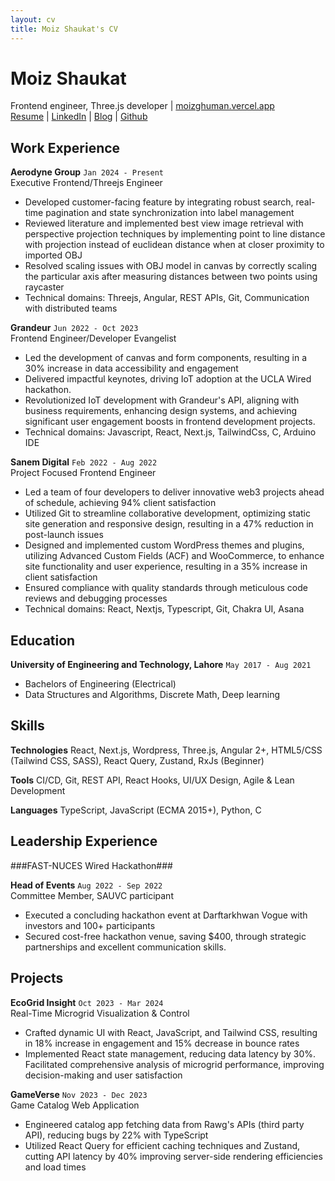 ```yaml
---
layout: cv
title: Moiz Shaukat's CV
---
```

# Moiz Shaukat

<div id="webaddress">
    <a id="personal-contacts">Frontend engineer, Three.js developer</a>
    | <a href="https://moizghuman.vercel.app">moizghuman.vercel.app</a>
</div>

<div id="webaddress">
<a href="https://moizghuman.gihtub.io/markdown-cv">Resume</a>
| <a href="https://www.linkedin.com/in/moiz-shaukat-7ba6991ab/">LinkedIn</a>
| <a href="https://moizghuman.vercel.app/blogs">Blog</a>
| <a href="https://github.com/moizghumann">Github</a>
</div>

Work Experience
---------------

**Aerodyne Group** `Jan 2024 - Present`  
Executive Frontend/Threejs Engineer

*   Developed customer-facing feature by integrating robust search, real-time pagination and state synchronization into label management
*   Reviewed literature and implemented best view image retrieval with perspective projection techniques by implementing point to line distance with projection instead of euclidean distance when at closer proximity to imported OBJ
*   Resolved scaling issues with OBJ model in canvas by correctly scaling the particular axis after measuring distances between two points using raycaster
*   Technical domains: Threejs, Angular, REST APIs, Git, Communication with distributed teams

**Grandeur** `Jun 2022 - Oct 2023`  
Frontend Engineer/Developer Evangelist

*   Led the development of canvas and form components, resulting in a 30% increase in data accessibility and engagement
*   Delivered impactful keynotes, driving IoT adoption at the UCLA Wired hackathon.
*   Revolutionized IoT development with Grandeur's API, aligning with business requirements, enhancing design systems, and achieving significant user engagement boosts in frontend development projects.
*   Technical domains: Javascript, React, Next.js, TailwindCss, C, Arduino IDE

**Sanem Digital** `Feb 2022 - Aug 2022`  
Project Focused Frontend Engineer

*   Led a team of four developers to deliver innovative web3 projects ahead of schedule, achieving 94% client satisfaction
*   Utilized Git to streamline collaborative development, optimizing static site generation and responsive design, resulting in a 47% reduction in post-launch issues
*   Designed and implemented custom WordPress themes and plugins, utilizing Advanced Custom Fields (ACF) and WooCommerce, to enhance site functionality and user experience, resulting in a 35% increase in client satisfaction
*   Ensured compliance with quality standards through meticulous code reviews and debugging processes
*   Technical domains: React, Nextjs, Typescript, Git, Chakra UI, Asana
  

Education
---------

**University of Engineering and Technology, Lahore** `May 2017 - Aug 2021`

*   Bachelors of Engineering (Electrical)
*   Data Structures and Algorithms, Discrete Math, Deep learning


Skills
--------

**Technologies** React, Next.js, Wordpress, Three.js, Angular 2+, HTML5/CSS (Tailwind CSS, SASS), React Query, Zustand, RxJs (Beginner)

**Tools** CI/CD, Git, REST API, React Hooks, UI/UX Design, Agile & Lean Development

**Languages** TypeScript, JavaScript (ECMA 2015+), Python, C


Leadership Experience
----------
###FAST-NUCES Wired Hackathon###

**Head of Events** `Aug 2022 - Sep 2022`  
Committee Member, SAUVC participant

*   Executed a concluding hackathon event at Darftarkhwan Vogue with investors and 100+ participants
*   Secured cost-free hackathon venue, saving $400, through strategic partnerships and excellent communication skills.


Projects
-----------------

**EcoGrid Insight** `Oct 2023 - Mar 2024`  
Real-Time Microgrid Visualization & Control

*   Crafted dynamic UI with React, JavaScript, and Tailwind CSS, resulting in 18% increase in engagement and 15% decrease in
bounce rates
*   Implemented React state management, reducing data latency by 30%. Facilitated comprehensive analysis of microgrid performance, improving decision-making and user satisfaction

**GameVerse** `Nov 2023 - Dec 2023`  
Game Catalog Web Application

*   Engineered catalog app fetching data from Rawg's APIs (third party API), reducing bugs by 22% with TypeScript
*   Utilized React Query for efficient caching techniques and Zustand, cutting API latency by 40% improving server-side rendering efficiencies and load times



<!-- ### Footer

Last updated: May 2013 -->


